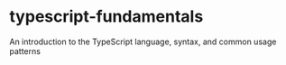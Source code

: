 typescript-fundamentals
=======================

An introduction to the TypeScript language, syntax, and common usage patterns
